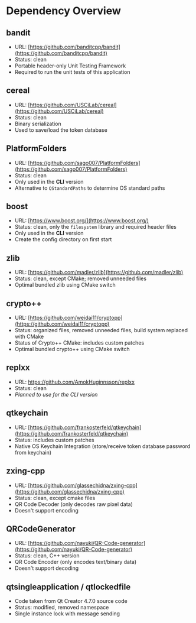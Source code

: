 # Dependency Overview

## bandit

 - URL: [https://github.com/banditcpp/bandit](https://github.com/banditcpp/bandit)
 - Status: clean
 - Portable header-only Unit Testing Framework
 - Required to run the unit tests of this application

## cereal

 - URL: [https://github.com/USCiLab/cereal](https://github.com/USCiLab/cereal)
 - Status: clean
 - Binary serialization
 - Used to save/load the token database

## PlatformFolders

 - URL: [https://github.com/sago007/PlatformFolders](https://github.com/sago007/PlatformFolders)
 - Status: clean
 - Only used in the **CLI** version
 - Alternative to `QStandardPaths` to determine OS standard paths

## boost

 - URL: [https://www.boost.org/](https://www.boost.org/)
 - Status: clean, only the `filesystem` library and required header files
 - Only used in the **CLI** version
 - Create the config directory on first start

## zlib

 - URL: [https://github.com/madler/zlib](https://github.com/madler/zlib)
 - Status: clean, except CMake; removed unneeded files
 - Optimal bundled zlib using CMake switch

## crypto++

 - URL: [https://github.com/weidai11/cryptopp](https://github.com/weidai11/cryptopp)
 - Status: organized files, removed unneeded files, build system replaced with CMake
 - Status of Crypto++ CMake: includes custom patches
 - Optimal bundled crypto++ using CMake switch

## replxx

 - URL: https://github.com/AmokHuginnsson/replxx
 - Status: clean
 - *Planned to use for the CLI version*

## qtkeychain

 - URL: [https://github.com/frankosterfeld/qtkeychain](https://github.com/frankosterfeld/qtkeychain)
 - Status: includes custom patches
 - Native OS Keychain Integration (store/receive token database password from keychain)

## zxing-cpp

 - URL: [https://github.com/glassechidna/zxing-cpp](https://github.com/glassechidna/zxing-cpp)
 - Status: clean, except cmake files
 - QR Code Decoder (only decodes raw pixel data)
 - Doesn't support encoding

## QRCodeGenerator

 - URL: [https://github.com/nayuki/QR-Code-generator](https://github.com/nayuki/QR-Code-generator)
 - Status: clean, C++ version
 - QR Code Encoder (only encodes text/binary data)
 - Doesn't support decoding

## qtsingleapplication / qtlockedfile

 - Code taken from Qt Creator 4.7.0 source code
 - Status: modified, removed namespace
 - Single instance lock with message sending

